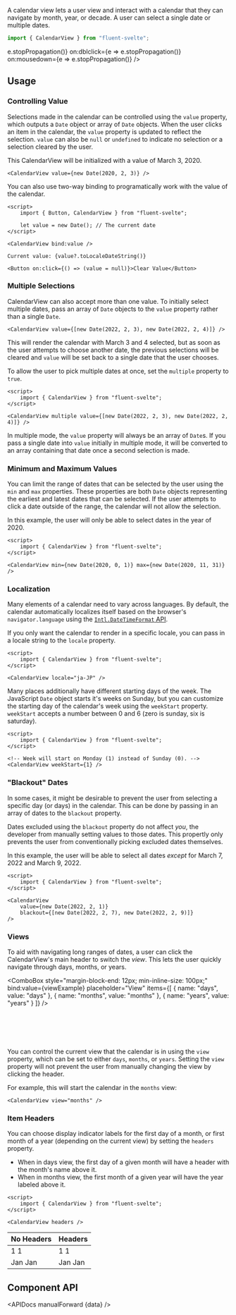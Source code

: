 <script lang="ts">
    import { CalendarView, ComboBox, InfoBar } from "$lib";
    import { CalendarViewItem } from "$lib/internal";
    import { Showcase, APIDocs } from "$site/lib";

    import data from "$lib/CalendarView/CalendarView.svelte?sveld&raw";

    let viewExample = "days";
</script>

A calendar view lets a user view and interact with a calendar that they can navigate by month, year, or decade. A user can select a single date or multiple dates.

```ts
import { CalendarView } from "fluent-svelte";
```

<Showcase style="block-size: 480px">
    <CalendarView on:keydown={e => e.stopPropagation()} on:dblclick={e => e.stopPropagation()} on:mousedown={e => e.stopPropagation()} />
</Showcase>

## Usage

### Controlling Value

Selections made in the calendar can be controlled using the `value` property, which outputs a `Date` object or array of `Date` objects. When the user clicks an item in the calendar, the `value` property is updated to reflect the selection. `value` can also be `null` or `undefined` to indicate no selection or a selection cleared by the user.

This CalendarView will be initialized with a value of March 3, 2020.

```svelte hideScript
<CalendarView value={new Date(2020, 2, 3)} />
```

You can also use two-way binding to programatically work with the value of the calendar.

```svelte example
<script>
	import { Button, CalendarView } from "fluent-svelte";

	let value = new Date(); // The current date
</script>

<CalendarView bind:value />

Current value: {value?.toLocaleDateString()}

<Button on:click={() => (value = null)}>Clear Value</Button>
```

### Multiple Selections

CalendarView can also accept more than one value. To initially select multiple dates, pass an array of `Date` objects to the `value` property rather than a single `Date`.

```svelte
<CalendarView value={[new Date(2022, 2, 3), new Date(2022, 2, 4)]} />
```

This will render the calendar with March 3 and 4 selected, but as soon as the user attempts to choose another date, the previous selections will be cleared and `value` will be set back to a single date that the user chooses.

To allow the user to pick multiple dates at once, set the `multiple` property to `true`.

```svelte example hideScript
<script>
	import { CalendarView } from "fluent-svelte";
</script>

<CalendarView multiple value={[new Date(2022, 2, 3), new Date(2022, 2, 4)]} />
```

<InfoBar title="Multiple selections will always be arrays." severity="caution">
    In multiple mode, the <code>value</code> property will always be an array of <code>Date</code>s. If you pass a single date into <code>value</code> initially in multiple mode, it will be converted to an array containing that date once a second selection is made.
</InfoBar>

### Minimum and Maximum Values

You can limit the range of dates that can be selected by the user using the `min` and `max` properties. These properties are both `Date` objects representing the earliest and latest dates that can be selected. If the user attempts to click a date outside of the range, the calendar will not allow the selection.

In this example, the user will only be able to select dates in the year of 2020.

```svelte example hideScript
<script>
	import { CalendarView } from "fluent-svelte";
</script>

<CalendarView min={new Date(2020, 0, 1)} max={new Date(2020, 11, 31)} />
```

### Localization

Many elements of a calendar need to vary across languages. By default, the calendar automatically localizes itself based on the browser's `navigator.language` using the [`Intl.DateTimeFormat` API](https://developer.mozilla.org/en-US/docs/Web/JavaScript/Reference/Global_Objects/Intl/DateTimeFormat).

If you only want the calendar to render in a specific locale, you can pass in a locale string to the `locale` property.

```svelte example hideScript
<script>
	import { CalendarView } from "fluent-svelte";
</script>

<CalendarView locale="ja-JP" />
```

Many places additionally have different starting days of the week. The JavaScript `Date` object starts it's weeks on Sunday, but you can customize the starting day of the calendar's week using the `weekStart` property. `weekStart` accepts a number between 0 and 6 (zero is sunday, six is saturday).

```svelte example hideScript
<script>
	import { CalendarView } from "fluent-svelte";
</script>

<!-- Week will start on Monday (1) instead of Sunday (0). -->
<CalendarView weekStart={1} />
```

### "Blackout" Dates

In some cases, it might be desirable to prevent the user from selecting a specific day (or days) in the calendar. This can be done by passing in an array of dates to the `blackout` property.

<InfoBar severity="information" title="This property only affects user interaction.">
    Dates excluded using the <code>blackout</code> property do not affect <i>you</i>, the developer from manually setting values to those dates. This propertly only prevents the user from conventionally picking excluded dates themselves.
</InfoBar>

In this example, the user will be able to select all dates _except_ for March 7, 2022 and March 9, 2022.

```svelte example hideScript
<script>
	import { CalendarView } from "fluent-svelte";
</script>

<CalendarView
	value={new Date(2022, 2, 1)}
	blackout={[new Date(2022, 2, 7), new Date(2022, 2, 9)]}
/>
```

### Views

To aid with navigating long ranges of dates, a user can click the CalendarView's main header to switch the _view_. This lets the user quickly navigate through days, months, or years.

<ComboBox style="margin-block-end: 12px; min-inline-size: 100px;" bind:value={viewExample} placeholder="View" items={[
{
name: "days",
value: "days"
},
{
name: "months",
value: "months"
},
{
name: "years",
value: "years"
}
]} />

<br />

<CalendarView bind:view={viewExample} />

<br /><br />

You can control the current view that the calendar is in using the `view` property, which can be set to either `days`, `months`, or `years`. Setting the `view` property will not prevent the user from manually changing the view by clicking the header.

For example, this will start the calendar in the `months` view:

```svelte
<CalendarView view="months" />
```

### Item Headers

You can choose display indicator labels for the first day of a month, or first month of a year (depending on the current view) by setting the `headers` property.

-   When in days view, the first day of a given month will have a header with the month's name above it.
-   When in months view, the first month of a given year will have the year labeled above it.

```svelte example hideScript
<script>
	import { CalendarView } from "fluent-svelte";
</script>

<CalendarView headers />
```

| No Headers                                                                                                                                  | Headers                                                                                                                                                                |
| ------------------------------------------------------------------------------------------------------------------------------------------- | ---------------------------------------------------------------------------------------------------------------------------------------------------------------------- |
| <CalendarViewItem current>1</CalendarViewItem> <CalendarViewItem selected>1</CalendarViewItem>                                              | <CalendarViewItem current header="Jan">1</CalendarViewItem> <CalendarViewItem selected header="Jan">1</CalendarViewItem>                                               |
| <CalendarViewItem current variant="monthYear">Jan</CalendarViewItem> <CalendarViewItem  selected variant="monthYear">Jan</CalendarViewItem> | <CalendarViewItem current variant="monthYear" header="2022">Jan</CalendarViewItem> <CalendarViewItem selected variant="monthYear" header="2022">Jan</CalendarViewItem> |

## Component API

<APIDocs manualForward {data} />

